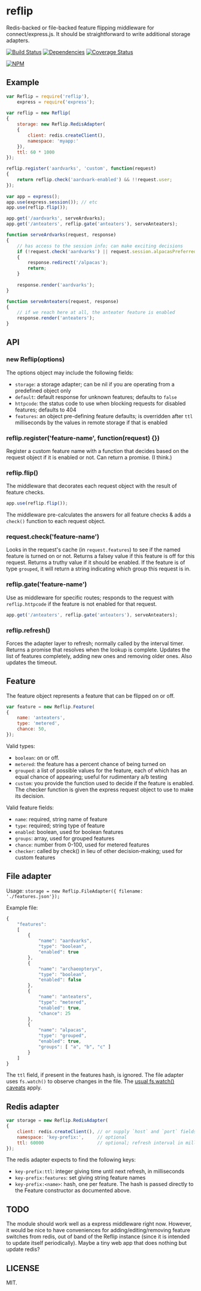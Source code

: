 # reflip

Redis-backed or file-backed feature flipping middleware for connect/express.js. It should be straightforward to write additional storage adapters.

[![Build Status](https://secure.travis-ci.org/ceejbot/reflip.png)](http://travis-ci.org/ceejbot/reflip) [![Dependencies](https://david-dm.org/ceejbot/reflip.png)](https://david-dm.org/ceejbot/reflip) [![Coverage Status](https://coveralls.io/repos/ceejbot/reflip/badge.png)](https://coveralls.io/r/ceejbot/reflip)

[![NPM](https://nodei.co/npm/reflip.png)](https://nodei.co/npm/reflip/)

## Example

```javascript
var Reflip = require('reflip'),
    express = require('express');
  
var reflip = new Reflip(
{
    storage: new Reflip.RedisAdapter(
    { 
        client: redis.createClient(), 
        namespace: 'myapp:'
    }),
    ttl: 60 * 1000
});

reflip.register('aardvarks', 'custom', function(request)
{
    return reflip.check('aardvark-enabled') && !!request.user;
});
  
var app = express();
app.use(express.session()); // etc
app.use(reflip.flip());

app.get('/aardvarks', serveArdvarks);
app.get('/anteaters', reflip.gate('anteaters'), serveAnteaters);

function serveArdvarks(request, response)
{
    // has access to the session info; can make exciting decisions
    if (!request.check('aardvarks') || request.session.alpacasPreferred)
    {
        response.redirect('/alpacas');
        return;
    }
    
    response.render('aardvarks');
}

function serveAnteaters(request, response)
{
    // if we reach here at all, the anteater feature is enabled
    response.render('anteaters');
}
```

## API

### new Reflip(options)

The options object may include the following fields:

- `storage`: a storage adapter; can be nil if you are operating from a predefined object only
- `default`: default response for unknown features; defaults to `false`
- `httpcode`: the status code to use when blocking requests for disabled features; defaults to 404 
- `features`: an object pre-defining feature defaults; is overridden after `ttl` milliseconds by the values in remote storage if that is enabled


### reflip.register('feature-name', function(request) {})

Register a custom feature name with a function that decides based on the request object if it is enabled or not. Can return a promise. (I think.)

### reflip.flip()

The middleware that decorates each request object with the result of feature checks.

```javascript
app.use(reflip.flip());
```

The middleware pre-calculates the answers for all feature checks & adds a `check()` function to each request object.

### request.check('feature-name')

Looks in the request's cache (in `request.features`) to see if the named feature is turned on or not. Returns a falsey value if this feature is off for this request. Returns a truthy value if it should be enabled. If the feature is of type `grouped`, it will return a string indicating which group this request is in.

### reflip.gate('feature-name')

Use as middleware for specific routes; responds to the request with `reflip.httpcode` if the feature is not enabled for that request.

```javascript
app.get('/anteaters', reflip.gate('anteaters'), serveAnteaters);
```

### reflip.refresh()

Forces the adapter layer to refresh; normally called by the interval timer. Returns a promise that resolves when the lookup is complete. Updates the list of features completely, adding new ones and removing older ones. Also updates the timeout.

## Feature

The feature object represents a feature that can be flipped on or off.

```javascript
var feature = new Reflip.Feature(
{
    name: 'anteaters',
    type: 'metered',
    chance: 50,
});
```

Valid types: 

* `boolean`: on or off.
* `metered`: the feature has a percent chance of being turned on
* `grouped`: a list of possible values for the feature, each of which has an equal chance of appearing; useful for rudimentary a/b testing
* `custom`: you provide the function used to decide if the feature is enabled. The checker function is given the express request object to use to make its decision.

Valid feature fields:

* `name`: required, string name of feature
* `type`: required; string type of feature
* `enabled`: boolean, used for boolean features
* `groups`: array, used for grouped features
* `chance`: number from 0-100, used for metered features
* `checker`: called by check() in lieu of other decision-making; used for custom features

## File adapter

Usage: `storage = new Reflip.FileAdapter({ filename: './features.json'});`

Example file:

```javascript
{
    "features":
    [
        {
            "name": "aardvarks",
            "type": "boolean",
            "enabled": true
        },
        {
            "name": "archaeopteryx",
            "type": "boolean",
            "enabled": false
        },
        {
            "name": "anteaters",
            "type": "metered",
            "enabled": true,
            "chance": 25
        },
        {
            "name": "alpacas",
            "type": "grouped",
            "enabled": true,
            "groups": [ "a", "b", "c" ]
        }
    ]
}
```

The `ttl` field, if present in the features hash, is ignored. The file adapter uses `fs.watch()` to observe changes in the file. The [usual fs.watch() caveats](http://nodejs.org/api/fs.html#fs_fs_watch_filename_options_listener) apply.

## Redis adapter

```javascript
var storage = new Reflip.RedisAdapter(
{
    client: redis.createClient(), // or supply `host` and `port` fields
    namespace: 'key-prefix:',     // optional
    ttl: 60000                    // optional; refresh interval in milliseconds; defaults to 5 minutes
});
```

The redis adapter expects to find the following keys:

* `key-prefix:ttl`: integer giving time until next refresh, in milliseconds
* `key-prefix:features`: set giving string feature names
* `key-prefix:<name>`: hash, one per feature. The hash is passed directly to the Feature constructor as documented above.

## TODO

The module should work well as a express middleware right now. However, it would be nice to have conveniences for adding/editing/removing feature switches from redis, out of band of the Reflip instance (since it is intended to update itself periodically). Maybe a tiny web app that does nothing but update redis?

## LICENSE

MIT.
